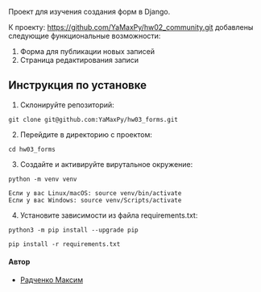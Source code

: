 Проект для изучения создания форм в Django. 

К проекту:
https://github.com/YaMaxPy/hw02_community.git
добавлены следующие функциональные возможности:

1. Форма для публикации новых записей
2. Страница редактирования записи

## Инструкция по установке

1. Склонируйте репозиторий:
```
git clone git@github.com:YaMaxPy/hw03_forms.git
```
2. Перейдите в директорию с проектом:
```
cd hw03_forms
```
3. Создайте и активируйте вирутальное окружение:
```
python -m venv venv
```
```
Если у вас Linux/macOS: source venv/bin/activate
Если у вас Windows: source venv/Scripts/activate
```
4. Установите зависимости из файла requirements.txt:
```
python3 -m pip install --upgrade pip
```
```
pip install -r requirements.txt
```

#### Автор
- [Радченко Максим](https://github.com/YaMaxPy "GitHub аккаунт")